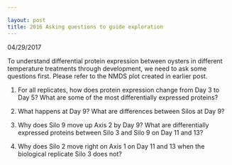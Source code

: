 ```yaml
---

layout: post
title: 2016 Asking questions to guide exploration
---
```


04/29/2017

To understand differential protein expression between oysters in different temperature treatments through development, we need to ask some questions first. Please refer to the NMDS plot created in earlier post.

1) For all replicates, how does protein expression change from Day 3 to Day 5? What are some of the most differentially expressed proteins?

2) What happens at Day 9? What are differences between Silos at Day 9?

3) Why does Silo 9 move up Axis 2 by Day 9? What are differentially expressed proteins between Silo 3 and Silo 9 on Day 11 and 13?

4) Why does Silo 2 move right on Axis 1 on Day 11 and 13 when the biological replicate Silo 3 does not?

